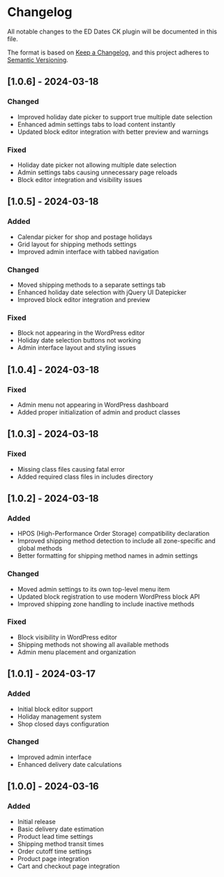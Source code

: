 # Changelog
All notable changes to the ED Dates CK plugin will be documented in this file.

The format is based on [Keep a Changelog](https://keepachangelog.com/en/1.0.0/),
and this project adheres to [Semantic Versioning](https://semver.org/spec/v2.0.0.html).

## [1.0.6] - 2024-03-18
### Changed
- Improved holiday date picker to support true multiple date selection
- Enhanced admin settings tabs to load content instantly
- Updated block editor integration with better preview and warnings

### Fixed
- Holiday date picker not allowing multiple date selection
- Admin settings tabs causing unnecessary page reloads
- Block editor integration and visibility issues

## [1.0.5] - 2024-03-18
### Added
- Calendar picker for shop and postage holidays
- Grid layout for shipping methods settings
- Improved admin interface with tabbed navigation

### Changed
- Moved shipping methods to a separate settings tab
- Enhanced holiday date selection with jQuery UI Datepicker
- Improved block editor integration and preview

### Fixed
- Block not appearing in the WordPress editor
- Holiday date selection buttons not working
- Admin interface layout and styling issues

## [1.0.4] - 2024-03-18
### Fixed
- Admin menu not appearing in WordPress dashboard
- Added proper initialization of admin and product classes

## [1.0.3] - 2024-03-18
### Fixed
- Missing class files causing fatal error
- Added required class files in includes directory

## [1.0.2] - 2024-03-18
### Added
- HPOS (High-Performance Order Storage) compatibility declaration
- Improved shipping method detection to include all zone-specific and global methods
- Better formatting for shipping method names in admin settings

### Changed
- Moved admin settings to its own top-level menu item
- Updated block registration to use modern WordPress block API
- Improved shipping zone handling to include inactive methods

### Fixed
- Block visibility in WordPress editor
- Shipping methods not showing all available methods
- Admin menu placement and organization

## [1.0.1] - 2024-03-17
### Added
- Initial block editor support
- Holiday management system
- Shop closed days configuration

### Changed
- Improved admin interface
- Enhanced delivery date calculations

## [1.0.0] - 2024-03-16
### Added
- Initial release
- Basic delivery date estimation
- Product lead time settings
- Shipping method transit times
- Order cutoff time settings
- Product page integration
- Cart and checkout page integration 